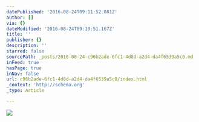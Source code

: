 ```yaml
---
datePublished: '2016-08-24T09:11:52.081Z'
author: []
via: {}
dateModified: '2016-08-24T09:10:51.167Z'
title: ''
publisher: {}
description: ''
starred: false
sourcePath: _posts/2016-08-24-c96b2ade-6fc1-4d8d-a2d4-da4f6539a5c0.md
inFeed: true
hasPage: true
inNav: false
url: c96b2ade-6fc1-4d8d-a2d4-da4f6539a5c0/index.html
_context: 'http://schema.org'
_type: Article

---
```

![](https://the-grid-user-content.s3-us-west-2.amazonaws.com/86364407-fd11-4755-909f-710fc9d31e7f.jpg)